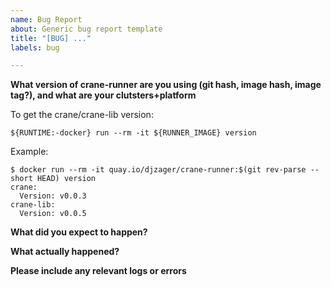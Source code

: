 ```yaml
---
name: Bug Report
about: Generic bug report template
title: "[BUG] ..."
labels: bug

---
```


**What version of crane-runner are you using (git hash, image hash, image tag?), and what are your clutsters+platform**

To get the crane/crane-lib version:

`${RUNTIME:-docker} run --rm -it ${RUNNER_IMAGE} version`

Example:

```
$ docker run --rm -it quay.io/djzager/crane-runner:$(git rev-parse --short HEAD) version
crane:
  Version: v0.0.3
crane-lib:
  Version: v0.0.5
```

**What did you expect to happen?**

**What actually happened?**

**Please include any relevant logs or errors**
